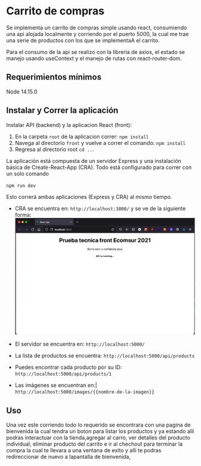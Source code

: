 # Carrito de compras

Se implementa un carrito de compras simple usando react, consumiendo una api alojada localmente y corriendo por el puerto 5000, la cual me trae una serie de productos con los que se implementaA el carrito.

Para el consumo de la api se realizo con la libreria de axios, el estado se manejo usando useContext y el manejo de rutas con react-router-dom.

## Requerimientos mínimos

Node 14.15.0

## Instalar y Correr la aplicación

Instalar API (backend) y la aplicacion React (front):

1. En la carpeta `root` de la aplicacion correr:
   `npm install`
2. Navega al directorio `front` y vuelve a correr el comando:
   `npm install`
3. Regresa al directorio root `cd ..`.

La aplicación está compuesta de un servidor Express y una instalación básica de Create-React-App (CRA). Todo está configurado para correr con un solo comando

`npm run dev`

Esto correrá ambas aplicaciones (Express y CRA) al mismo tiempo.

- CRA se encuentra en:
  `http://localhost:3000/`
 y se ve de la siguiente forma:
 ![Running app](/running-app.png)


- El servidor se encuentra en:
  `http://localhost:5000/`

- La lista de productos se encuentra:
  `http://localhost:5000/api/products`

- Puedes encontrar cada producto por su ID:
  `http://localhost:5000/api/products/1`

- Las imágenes se encuentran en:|
  `http://localhost:5000/images/{{nombre-de-la-imagen}}`


## Uso

Una vez este corriendo todo lo requerido se encontrara con una pagina de bienvenida la cual tendra un boton para listar los productos y ya estando alli podras interactuar con la tienda,agregar al carro, ver detalles del producto individual, eliminar producto del carrito e ir al chechout para terminar la compra la cual te llevara a una ventana de exito y alli te podras redireccionar de nuevo  a lapantalla de bienvenida,